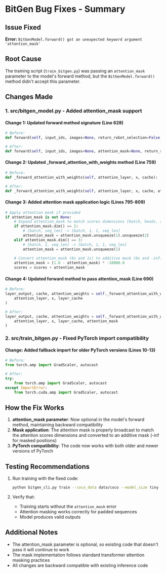 # BitGen Bug Fixes - Summary

## Issue Fixed
**Error:** `BitGenModel.forward() got an unexpected keyword argument 'attention_mask'`

## Root Cause
The training script (`train_bitgen.py`) was passing an `attention_mask` parameter to the model's forward method, but the `BitGenModel.forward()` method didn't accept this parameter.

## Changes Made

### 1. **src/bitgen_model.py** - Added attention_mask support

#### Change 1: Updated forward method signature (Line 628)
```python
# Before:
def forward(self, input_ids, images=None, return_robot_selection=False, attention_cache=None, return_analysis_data=False):

# After:
def forward(self, input_ids, images=None, attention_mask=None, return_robot_selection=False, attention_cache=None, return_analysis_data=False):
```

#### Change 2: Updated _forward_attention_with_weights method (Line 759)
```python
# Before:
def _forward_attention_with_weights(self, attention_layer, x, cache):

# After:
def _forward_attention_with_weights(self, attention_layer, x, cache, attention_mask=None):
```

#### Change 3: Added attention mask application logic (Lines 795-809)
```python
# Apply attention mask if provided
if attention_mask is not None:
    # Expand attention_mask to match scores dimensions [batch, heads, seq_len, key_len]
    if attention_mask.dim() == 2:
        # [batch, seq_len] -> [batch, 1, 1, seq_len]
        attention_mask = attention_mask.unsqueeze(1).unsqueeze(2)
    elif attention_mask.dim() == 3:
        # [batch, 1, seq_len] -> [batch, 1, 1, seq_len]
        attention_mask = attention_mask.unsqueeze(1)
    
    # Convert attention_mask (0s and 1s) to additive mask (0s and -inf)
    attention_mask = (1.0 - attention_mask) * -10000.0
    scores = scores + attention_mask
```

#### Change 4: Updated forward method to pass attention_mask (Line 690)
```python
# Before:
layer_output, cache, attention_weights = self._forward_attention_with_weights(
    attention_layer, x, layer_cache
)

# After:
layer_output, cache, attention_weights = self._forward_attention_with_weights(
    attention_layer, x, layer_cache, attention_mask
)
```

### 2. **src/train_bitgen.py** - Fixed PyTorch import compatibility

#### Change: Added fallback import for older PyTorch versions (Lines 10-13)
```python
# Before:
from torch.amp import GradScaler, autocast

# After:
try:
    from torch.amp import GradScaler, autocast
except ImportError:
    from torch.cuda.amp import GradScaler, autocast
```

## How the Fix Works

1. **attention_mask parameter**: Now optional in the model's forward method, maintaining backward compatibility
2. **Mask application**: The attention mask is properly broadcast to match the attention scores dimensions and converted to an additive mask (-inf for masked positions)
3. **PyTorch compatibility**: The code now works with both older and newer versions of PyTorch

## Testing Recommendations

1. Run training with the fixed code:
   ```bash
   python bitgen_cli.py train --coco_data data/coco --model_size tiny --num_epochs 10
   ```

2. Verify that:
   - Training starts without the `attention_mask` error
   - Attention masking works correctly for padded sequences
   - Model produces valid outputs

## Additional Notes

- The attention_mask parameter is optional, so existing code that doesn't pass it will continue to work
- The mask implementation follows standard transformer attention masking practices
- All changes are backward compatible with existing inference code
